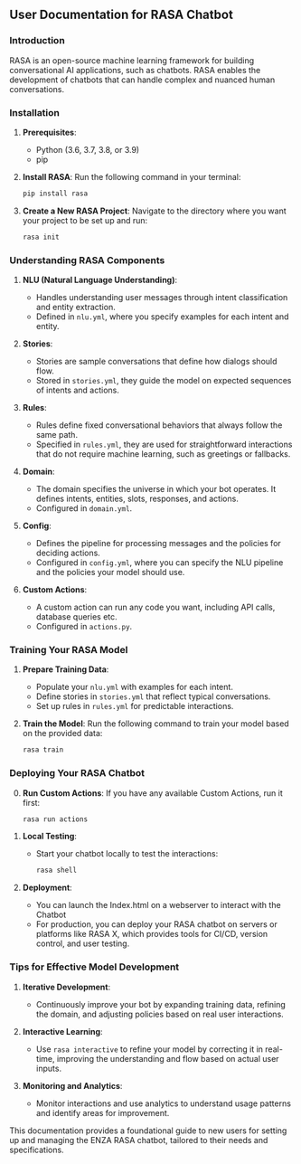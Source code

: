 ## User Documentation for RASA Chatbot

### Introduction
RASA is an open-source machine learning framework for building conversational AI applications, such as chatbots. RASA enables the development of chatbots that can handle complex and nuanced human conversations.

### Installation

1. **Prerequisites**:
   - Python (3.6, 3.7, 3.8, or 3.9)
   - pip

2. **Install RASA**:
   Run the following command in your terminal:
   ```bash
   pip install rasa
   ```

3. **Create a New RASA Project**:
   Navigate to the directory where you want your project to be set up and run:
   ```bash
   rasa init
   ```

### Understanding RASA Components

1. **NLU (Natural Language Understanding)**:
   - Handles understanding user messages through intent classification and entity extraction.
   - Defined in `nlu.yml`, where you specify examples for each intent and entity.

2. **Stories**:
   - Stories are sample conversations that define how dialogs should flow.
   - Stored in `stories.yml`, they guide the model on expected sequences of intents and actions.

3. **Rules**:
   - Rules define fixed conversational behaviors that always follow the same path.
   - Specified in `rules.yml`, they are used for straightforward interactions that do not require machine learning, such as greetings or fallbacks.

4. **Domain**:
   - The domain specifies the universe in which your bot operates. It defines intents, entities, slots, responses, and actions.
   - Configured in `domain.yml`.

5. **Config**:
   - Defines the pipeline for processing messages and the policies for deciding actions.
   - Configured in `config.yml`, where you can specify the NLU pipeline and the policies your model should use.

6. **Custom Actions**:
    - A custom action can run any code you want, including API calls, database queries etc.
    - Configured in `actions.py`.

### Training Your RASA Model

1. **Prepare Training Data**:
   - Populate your `nlu.yml` with examples for each intent.
   - Define stories in `stories.yml` that reflect typical conversations.
   - Set up rules in `rules.yml` for predictable interactions.

2. **Train the Model**:
   Run the following command to train your model based on the provided data:
   ```bash
   rasa train
   ```

### Deploying Your RASA Chatbot

0. **Run Custom Actions**:
    If you have any available Custom Actions, run it first:
      ```bash
      rasa run actions
      ```

1. **Local Testing**:
   - Start your chatbot locally to test the interactions:
     ```bash
     rasa shell
     ```

2. **Deployment**:
    - You can launch the Index.html on a webserver to interact with the Chatbot
    - For production, you can deploy your RASA chatbot on servers or platforms like RASA X, which provides tools for CI/CD, version control, and user testing.

### Tips for Effective Model Development

1. **Iterative Development**:
   - Continuously improve your bot by expanding training data, refining the domain, and adjusting policies based on real user interactions.

2. **Interactive Learning**:
   - Use `rasa interactive` to refine your model by correcting it in real-time, improving the understanding and flow based on actual user inputs.

3. **Monitoring and Analytics**:
   - Monitor interactions and use analytics to understand usage patterns and identify areas for improvement.


This documentation provides a foundational guide to new users for setting up and managing the ENZA RASA chatbot, tailored to their needs and specifications.